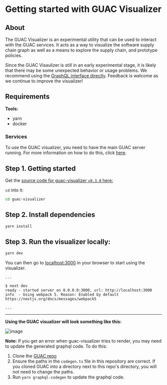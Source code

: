 # Getting started with GUAC Visualizer

## About

The GUAC Visualizer is an experimental utility that can be used to interact with
the GUAC services. It acts as a way to visualize the software supply chain graph
as well as a means to explore the supply chain, and prototype policies.

Since the GUAC Visaulizer is still in an early experimental stage, it is likely
that there may be some unexpected behavior or usage problems. We recommend using the [GraphQL interface directly](https://github.com/guacsec/guac/blob/main/demo/GraphQL.md). Feedback is welcome as we continue to improve the visualizer!

## Requirements

**Tools:**

- yarn
- docker

### Services

To use the GUAC visualizer, you need to have the main GUAC server running. For more information on how to do this, click
[here](https://docs.guac.sh/getting-started/).

## Step 1. Getting started

Get the
[source code for guac-visualizer `v0.3.0` here:](https://github.com/guacsec/guac-visualizer/releases/tag/v0.3.0)

`cd` into it:

```bash
cd guac-visualizer
```

## Step 2. Install dependencies

```bash
yarn install
```

## Step 3. Run the visualizer locally:

```bash
yarn dev
```

You can then go to [localhost:3000](http://localhost:3000) in your browser to
start using the visualizer.

```
...

$ next dev
ready - started server on 0.0.0.0:3000, url: http://localhost:3000
info  - Using webpack 5. Reason: Enabled by default https://nextjs.org/docs/messages/webpack5

...
```

<hr />

**Using the GUAC visualizer will look something like this:**

![image](https://github.com/guacsec/guac-visualizer/assets/68356865/420c523e-9774-4a4f-82c1-b7e1d29ba9ac)

**Note:** If you get an error when guac-visualizer tries to render, you may need to update the generated graphql code.
To do this:

1. Clone the [GUAC repo](https://github.com/guacsec/guac)
2. Ensure the paths in the `codegen.ts` file in this repository are correct.
If you cloned GUAC into a directory next to this repo's directory, you will not need to change the paths.
3. Run `yarn graphql-codegen` to update the graphql code.